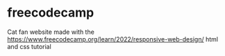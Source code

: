 # freecodecamp
Cat fan website made with the https://www.freecodecamp.org/learn/2022/responsive-web-design/ html and css tutorial
